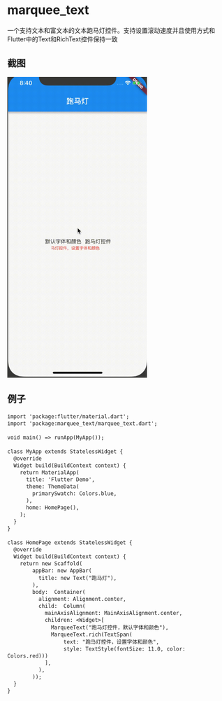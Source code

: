 # marquee_text

一个支持文本和富文本的文本跑马灯控件。支持设置滚动速度并且使用方式和Flutter中的Text和RichText控件保持一致

## 截图
<img src="https://github.com/bytedance/marquee_text/blob/master/doc/image.gif" width="320">

## 例子

```
import 'package:flutter/material.dart';
import 'package:marquee_text/marquee_text.dart';

void main() => runApp(MyApp());

class MyApp extends StatelessWidget {
  @override
  Widget build(BuildContext context) {
    return MaterialApp(
      title: 'Flutter Demo',
      theme: ThemeData(
        primarySwatch: Colors.blue,
      ),
      home: HomePage(),
    );
  }
}

class HomePage extends StatelessWidget {
  @override
  Widget build(BuildContext context) {
    return new Scaffold(
        appBar: new AppBar(
          title: new Text("跑马灯"),
        ),
        body:  Container(
          alignment: Alignment.center,
          child:  Column(
            mainAxisAlignment: MainAxisAlignment.center,
            children: <Widget>[
              MarqueeText("跑马灯控件，默认字体和颜色"),
              MarqueeText.rich(TextSpan(
                  text: "跑马灯控件，设置字体和颜色",
                  style: TextStyle(fontSize: 11.0, color: Colors.red)))
            ],
          ),
        ));
  }
}
```


